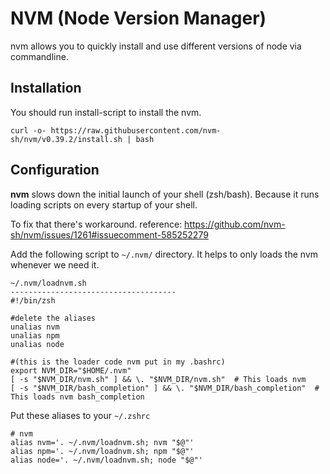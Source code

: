 # NVM (Node Version Manager)

nvm allows you to quickly install and use different versions of node via commandline.

## Installation

You should run install-script to install the nvm.

```
curl -o- https://raw.githubusercontent.com/nvm-sh/nvm/v0.39.2/install.sh | bash
```

## Configuration

**nvm** slows down the initial launch of your shell (zsh/bash). Because it runs loading scripts on every startup of your shell.

To fix that there's workaround. reference: https://github.com/nvm-sh/nvm/issues/1261#issuecomment-585252279

Add the following script to `~/.nvm/` directory. It helps to only loads the nvm whenever we need it.

```
~/.nvm/loadnvm.sh
-------------------------------------
#!/bin/zsh

#delete the aliases
unalias nvm
unalias npm
unalias node

#(this is the loader code nvm put in my .bashrc)
export NVM_DIR="$HOME/.nvm"
[ -s "$NVM_DIR/nvm.sh" ] && \. "$NVM_DIR/nvm.sh"  # This loads nvm
[ -s "$NVM_DIR/bash_completion" ] && \. "$NVM_DIR/bash_completion"  # This loads nvm bash_completion
```

Put these aliases to your `~/.zshrc`

```
# nvm
alias nvm='. ~/.nvm/loadnvm.sh; nvm "$@"'
alias npm='. ~/.nvm/loadnvm.sh; npm "$@"'
alias node='. ~/.nvm/loadnvm.sh; node "$@"'
```

